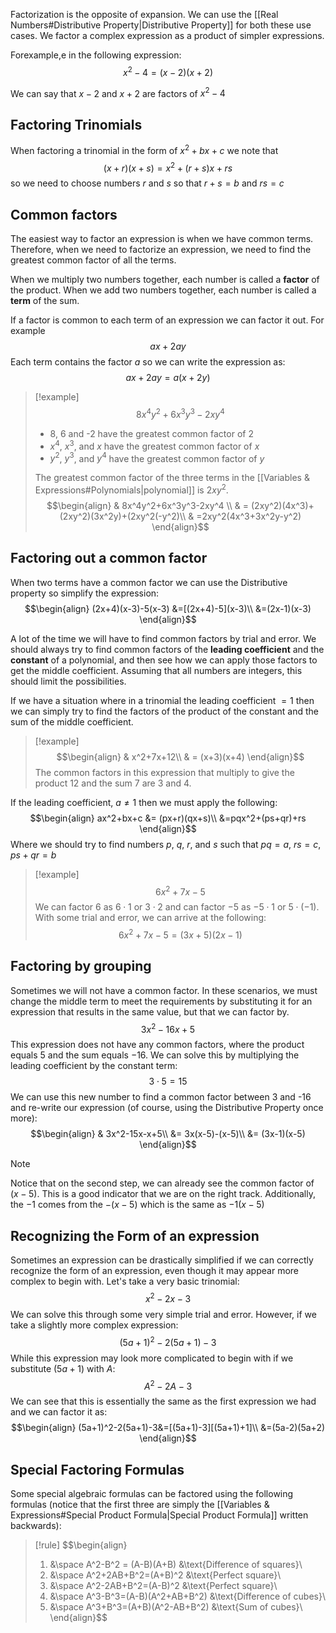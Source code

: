 Factorization is the opposite of expansion. We can use the [[Real Numbers#Distributive Property|Distributive Property]] for both these use cases. We factor a complex expression as a product of simpler expressions.

Forexample,e in the following expression:
$$x^2-4=(x-2)(x+2)$$

We can say that $x-2$ and $x+2$ are factors of $x^2-4$

## Factoring Trinomials

When factoring a trinomial in the form of $x^2+bx+c$ we note that
$$(x+r)(x+s)=x^2+(r+s)x +rs$$
so we need to choose numbers $r$ and $s$ so that $r+s=b$ and $rs=c$

## Common factors

The easiest way to factor an expression is when we have common terms. Therefore, when we need to factorize an expression, we need to find the greatest common factor of all the terms.

When we multiply two numbers together, each number is called a **factor** of the product. When we add two numbers together, each number is called a **term** of the sum.
 
If a factor is common to each term of an expression we can factor it out. For example
$$ax+2ay$$
Each term contains the factor $a$ so we can write the expression as:
$$ax+2ay = a(x+2y)$$

> [!example]
> $$8x^4y^2+6x^3y^3-2xy^4$$
> - 8, 6 and -2 have the greatest common factor of 2
> - $x^4$,  $x^3$, and $x$ have the greatest common factor of $x$
> - $y^2$, $y^3$, and $y^4$ have the greatest common factor of $y$
> 
> The greatest common factor of the three terms in the [[Variables & Expressions#Polynomials|polynomial]] is $2xy^2$.
> $$\begin{align}
> & 8x^4y^2+6x^3y^3-2xy^4 \\
> & = (2xy^2)(4x^3)+(2xy^2)(3x^2y)+(2xy^2(-y^2)\\
> & =2xy^2(4x^3+3x^2y-y^2)
> \end{align}$$

## Factoring out a common factor

When two terms have a common factor we can use the Distributive property so simplify the expression:
$$\begin{align}
(2x+4)(x-3)-5(x-3) &=[(2x+4)-5](x-3)\\
&=(2x-1)(x-3)
\end{align}$$

A lot of the time we will have to find common factors by trial and error. We should always try to find common factors of the **leading coefficient** and the **constant** of a polynomial, and then see how we can apply those factors to get the middle coefficient. Assuming that all numbers are integers, this should limit the possibilities.

If we have a situation where in a trinomial the leading coefficient $=1$ then we can simply try to find the factors of the product of the constant and the sum of the middle coefficient.
>[!example]
>$$\begin{align}
>& x^2+7x+12\\
>& = (x+3)(x+4)
>\end{align}$$
>The common factors in this expression that multiply to give the product $12$ and the sum $7$ are $3$ and $4$.

If the leading coefficient, $a\ne1$ then we must apply the following:
$$\begin{align}
ax^2+bx+c &= (px+r)(qx+s)\\
&=pqx^2+(ps+qr)+rs
\end{align}$$
Where we should try to find numbers $p$, $q$, $r$, and $s$ such that $pq=a$, $rs=c$, $ps+qr=b$

> [!example]
> $$6x^2+7x-5$$
> We can factor $6$ as $6\cdot1$ or $3\cdot2$ and can factor $-5$ as $-5\cdot1$ or $5\cdot(-1)$. With some trial and error, we can arrive at the following:
> $$6x^2+7x-5 = (3x+5)(2x-1)$$

## Factoring by grouping

Sometimes we will not have a common factor. In these scenarios, we must change the middle term to meet the requirements by substituting it for an expression that results in the same value, but that we can factor by.
$$3x^2-16x+5$$
This expression does not have any common factors, where the product equals $5$ and the sum equals $-16$. We can solve this by multiplying the leading coefficient by the constant term:
$$3\cdot5 =15$$
We can use this new number to find a common factor between $3$ and -$16$ and re-write our expression (of course, using the Distributive Property once more):
$$\begin{align}
& 3x^2-15x-x+5\\
&= 3x(x-5)-(x-5)\\
&= (3x-1)(x-5)
\end{align}$$

> [!note]
> Notice that on the second step, we can already see the common factor of $(x-5)$. This is a good indicator that we are on the right track. Additionally, the $-1$ comes from the $-(x-5)$ which is the same as $-1(x-5)$

## Recognizing the Form of an expression

Sometimes an expression can be drastically simplified if we can correctly recognize the form of an expression, even though it may appear more complex to begin with. Let's take a very basic trinomial:
$$x^2-2x-3$$
We can solve this through some very simple trial and error. However, if we take a slightly more complex expression:
$$(5a+1)^2-2(5a+1)-3$$
While this expression may look more complicated to begin with if we substitute $(5a+1)$ with $A$:
$$A^2-2A-3$$
We can see that this is essentially the same as the first expression we had and we can factor it as:
$$\begin{align}
(5a+1)^2-2(5a+1)-3&=[(5a+1)-3][(5a+1)+1]\\
&=(5a-2)(5a+2)
\end{align}$$

## Special Factoring Formulas

Some special algebraic formulas can be factored using the following formulas (notice that the first three are simply the [[Variables & Expressions#Special Product Formula|Special Product Formula]] written backwards):
> [!rule]
> $$\begin{align}
> 1. &\space A^2-B^2 = (A-B)(A+B) &\text{Difference of squares}\\
> 2. &\space A^2+2AB+B^2=(A+B)^2 &\text{Perfect square}\\
> 3. &\space A^2-2AB+B^2=(A-B)^2 &\text{Perfect square}\\
> 4. &\space A^3-B^3=(A-B)(A^2+AB+B^2) &\text{Difference of cubes}\\
> 5. &\space A^3+B^3=(A+B)(A^2-AB+B^2) &\text{Sum of cubes}\\
> \end{align}$$

